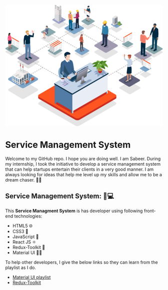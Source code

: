![](https://github.com/Sabeerwaqas/Service-Management-System---Portfolio/blob/main/src/components/images/github%20readme%20image.gif)
<h1>Service Management System</h1>

<p>
 
Welcome to my GitHub repo. I hope you are doing well. I am Sabeer. During my internship, I took the initiative to develop a service management system that can help startups entertain their clients in a very good manner. I am always looking for ideas that help me level up my skills and allow me to be a dream chaser. 🚀✨
</p>

<h2>
  Service Management System: 🚀💻
</h2>
<p>
  This <b>Service Managment System</b> is has developer using following front-end technologies: 
</p>
<ul>
  <li>HTML5 🌐</li>
  <li>CSS3 🎨</li>
  <li>JavaScript 🚀</li>
  <li>React JS ⚛️</li>
  <li>Redux-Toolkit 🧰</li>
  <li>Material UI 🎨🚀</li>
</ul>

<div>
 <p>
  To help other developers, I give the below links so they can learn from the playlist as I do.
 </p>
 <ul>
  <li>
   <a href="https://youtube.com/playlist?list=PLC3y8-rFHvwh-K9mDlrrcDywl7CeVL2rO&si=dYAPWo5-9zR-AeOa">Material UI playlist<a/>
  </li>
  <li>
   <a href="https://youtu.be/NqzdVN2tyvQ?si=yHXXToenULr1jfbO">Redux-Toolkit<a/>
  </li>
 </ul>
</div>


